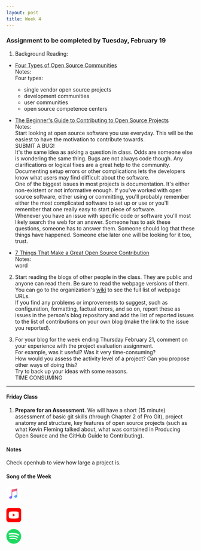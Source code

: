 ```yaml
---
layout: post
title: Week 4
---
```


### Assignment to be completed by Tuesday, February 19

1. Background Reading:

- [Four Types of Open Source Communities](https://opensource.com/business/13/6/four-types-organizational-structures-within-open-source-communities)  
  Notes:  
  Four types:

  - single vendor open source projects
  - development communities
  - user communities
  - open source competence centers

- [The Beginner's Guide to Contributing to Open Source Projects](https://blog.newrelic.com/engineering/open-source_gettingstarted/)  
  Notes:  
  Start looking at open source software you use everyday. This will be the easiest to have the motivation to contribute towards.  
  SUBMIT A BUG!  
  It's the same idea as asking a question in class. Odds are someone else is wondering the same thing. Bugs are not always code though. Any clarifications or logical fixes are a great help to the community. Documenting setup errors or other complications lets the developers know what users may find difficult about the software.  
  One of the biggest issues in most projects is documentation. It's either non-existent or not informative enough. If you've worked with open source software, either using or committing, you'll probably remember either the most complicated software to set up or use or you'll remember that one really easy to start piece of software.  
  Whenever you have an issue with specific code or software you'll most likely search the web for an answer. Someone has to ask these questions, someone has to answer them. Someone should log that these things have happened. Someone else later one will be looking for it too, trust.
- [7 Things That Make a Great Open Source Contribution](https://blog.newrelic.com/2014/11/05/open-source-contribution/)  
  Notes:  
  word

2. Start reading the blogs of other people in the class. They are public and anyone can read them. Be sure to read the webpage versions of them.  
   You can go to the organization's [wiki](https://github.com/hunter-college-ossd-spr19/wiki) to see the full list of webpage URLs.  
   If you find any problems or improvements to suggest, such as configuration, formatting, factual errors, and so on, report these as issues in the person's blog repository and add the list of reported issues to the list of contributions on your own blog (make the link to the issue you reported).

3. For your blog for the week ending Thursday February 21, comment on your experience with the project evaluation assignment.  
   For example, was it useful? Was it very time-consuming?  
   How would you assess the activity level of a project? Can you propose other ways of doing this?  
   Try to back up your ideas with some reasons.  
   TIME CONSUMING

---

#### Friday Class

1. **Prepare for an Assessment**. We will have a short (15 minute) assessment of basic git skills (through Chapter 2 of Pro Git), project anatomy and structure, key features of open source projects (such as what Kevin Fleming talked about, what was contained in Producing Open Source and the GitHub Guide to Contributing).

#### Notes

Check openhub to view how large a project is.

#### Song of the Week

<a href="https://itunes.apple.com/us/album/prune-you-talk-funny/1421734636?i=1421735147"><img src="../images/Apple_Music_Icon.png" style="height:40px; width:40px;"/></a>

<a href="https://www.youtube.com/watch?v=QrVl7mgVSg0"><img src="../images/youtube_social_squircle_red.png" style="height:40px; width:40px;"/></a>

<a href="https://open.spotify.com/track/4a6r6d9mfcUQbOnrGf8jAV?si=TH6pwhnJTPuBVNMw-3cW3g"><img src="../images/Spotify_Icon_RGB_Green.png" style="height:40px; width:40px;"/></a>

